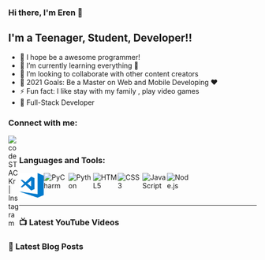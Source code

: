 ### Hi there, I'm Eren  👋


## I'm a Teenager, Student, Developer!!

- 🔭 I hope be a awesome programmer!
- 🌱 I’m currently learning everything 🤣
- 👯 I’m looking to collaborate with other content creators
- 🥅 2021 Goals: Be a Master on Web and Mobile Developing ❤️
- ⚡ Fun fact: I like stay with my family , play video games
- 🐍 Full-Stack Developer


### Connect with me:

[<img align="left" alt="codeSTACKr | Instagram" width="22px" src="https://cdn.jsdelivr.net/npm/simple-icons@v3/icons/instagram.svg" />][instagram]

<br />

### Languages and Tools:

[<img align="left" alt="Visual Studio Code" width="50px" src="https://raw.githubusercontent.com/github/explore/80688e429a7d4ef2fca1e82350fe8e3517d3494d/topics/visual-studio-code/visual-studio-code.png" />][webdevplaylist]

[<img align="left" alt="PyCharm" width="50px" src="https://miro.medium.com/max/1200/1*6Dhu1H4t028lOGbaZuyRCw.png" />][webdevplaylist]

[<img align="left" alt="Python" width="50px" src="https://upload.wikimedia.org/wikipedia/commons/thumb/c/c3/Python-logo-notext.svg/768px-Python-logo-notext.svg.png" />][webdevplaylist]

[<img align="left" alt="HTML5" width="50px" src="https://img2.pngindir.com/20180330/owe/kisspng-html-logo-world-wide-web-consortium-coding-5abed048b59401.6404065315224546007438.jpg" />][webdevplaylist]

[<img align="left" alt=" CSS3" width="50px" src="https://seeklogo.net/wp-content/uploads/2014/11/CSS3-logo-vector-400x400.png" />][webdevplaylist]


[<img align="left" alt="JavaScript" width="50px" src="https://miro.medium.com/max/1052/1*DN7ToydkJZEdVaJVK_Nhvw.png" />][webdevplaylist]

[<img align="left" alt="Node.js" width="50px" src="https://www.mshowto.org/images/articles/2021/03/one-cikan-fotograf.jpg" />][webdevplaylist]








<br />
<br />
<br />

---

### 📺 Latest YouTube Videos


### 📕 Latest Blog Posts



  

</details>






[youtube]: https://www.youtube.com/channel/UCLkimDVnOGff-yNHBsWjQgg?view_as=subscriber

[instagram]: https://www.instagram.com/eren.glr_bg/



[webdevplaylist]: j

[jsplaylist]: https://www.google.com/url?sa=i&url=https%3A%2F%2Ftr.bitdegree.org%2Ftutorial%2Fjavascript-egitimi%2F&psig=AOvVaw2nmZ2xjGZiEvJwfVH-vHwm&ust=1605837358068000&source=images&cd=vfe&ved=0CAIQjRxqFwoTCNiCg7_Aje0CFQAAAAAdAAAAABAD

[cssplaylist]: https://www.google.com/url?sa=i&url=https%3A%2F%2Fata.com.tr%2Fblog-detay%2Fcss3-nedir-190&psig=AOvVaw16-vAl1iSUpbgIMTTkmJVg&ust=1605837392282000&source=images&cd=vfe&ved=0CAIQjRxqFwoTCOjxy83Aje0CFQAAAAAdAAAAABAJ

[reactplaylist]: https://www.google.com/url?sa=i&url=https%3A%2F%2Fmedium.com%2F%40peacecwz%2Freactjs-app-i-azure-web-app-e-deploy-etmek-ac913185bb5c&psig=AOvVaw3Fn3cBcgt9jwyZvXr2C5rA&ust=1605837404967000&source=images&cd=vfe&ved=0CAIQjRxqFwoTCIjwwdTAje0CFQAAAAAdAAAAABAD
